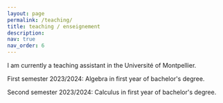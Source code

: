 ```yaml
---
layout: page
permalink: /teaching/
title: teaching / enseignement
description: 
nav: true
nav_order: 6
---
```

I am currently a teaching assistant in the Université of Montpellier. 

<p> First semester 2023/2024: Algebra in first year of bachelor's degree. </p>

<p> <p> Second semester 2023/2024: Calculus in first year of bachelor's degree. </p> </p>
